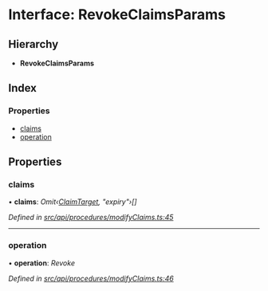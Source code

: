 # Interface: RevokeClaimsParams

## Hierarchy

* **RevokeClaimsParams**

## Index

### Properties

* [claims](revokeclaimsparams.md#claims)
* [operation](revokeclaimsparams.md#operation)

## Properties

###  claims

• **claims**: *Omit‹[ClaimTarget](claimtarget.md), "expiry"›[]*

*Defined in [src/api/procedures/modifyClaims.ts:45](https://github.com/PolymathNetwork/polymesh-sdk/blob/ffcdfce/src/api/procedures/modifyClaims.ts#L45)*

___

###  operation

• **operation**: *Revoke*

*Defined in [src/api/procedures/modifyClaims.ts:46](https://github.com/PolymathNetwork/polymesh-sdk/blob/ffcdfce/src/api/procedures/modifyClaims.ts#L46)*
